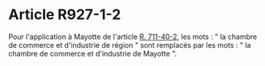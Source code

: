 # Article R927-1-2

<p>Pour l'application à Mayotte de l'article <a href='/affichCodeArticle.do?cidTexte=LEGITEXT000005634379&idArticle=LEGIARTI000029719759&dateTexte=&categorieLien=cid' title='Code de commerce - art. R711-40-2 (V)'>R. 711-40-2</a>, les mots : " la chambre de commerce et d'industrie de région " sont remplacés par les mots : " la chambre de commerce et d'industrie de Mayotte ".</p>